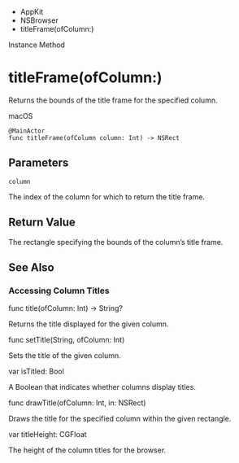

- AppKit
- NSBrowser
-  titleFrame(ofColumn:) 

Instance Method

# titleFrame(ofColumn:)

Returns the bounds of the title frame for the specified column.

macOS

``` source
@MainActor
func titleFrame(ofColumn column: Int) -> NSRect
```

## Parameters 

`column`  

The index of the column for which to return the title frame.

## Return Value

The rectangle specifying the bounds of the column’s title frame.

## See Also

### Accessing Column Titles

func title(ofColumn: Int) -> String?

Returns the title displayed for the given column.

func setTitle(String, ofColumn: Int)

Sets the title of the given column.

var isTitled: Bool

A Boolean that indicates whether columns display titles.

func drawTitle(ofColumn: Int, in: NSRect)

Draws the title for the specified column within the given rectangle.

var titleHeight: CGFloat

The height of the column titles for the browser.

